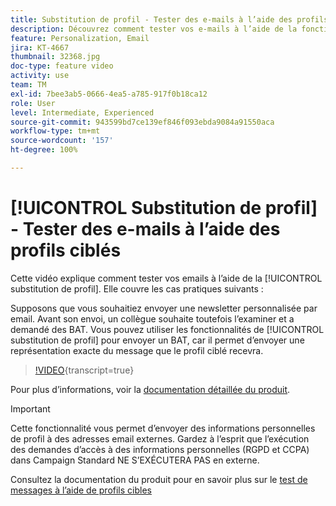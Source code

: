 ```yaml
---
title: Substitution de profil - Tester des e-mails à l’aide des profils ciblés
description: Découvrez comment tester vos e-mails à l’aide de la fonctionnalité de substitution de profil.
feature: Personalization, Email
jira: KT-4667
thumbnail: 32368.jpg
doc-type: feature video
activity: use
team: TM
exl-id: 7bee3ab5-0666-4ea5-a785-917f0b18ca12
role: User
level: Intermediate, Experienced
source-git-commit: 943599bd7ce139ef846f093ebda9084a91550aca
workflow-type: tm+mt
source-wordcount: '157'
ht-degree: 100%

---
```


# [!UICONTROL Substitution de profil] - Tester des e-mails à l’aide des profils ciblés

Cette vidéo explique comment tester vos emails à l’aide de la [!UICONTROL substitution de profil]. Elle couvre les cas pratiques suivants :

Supposons que vous souhaitiez envoyer une newsletter personnalisée par email. Avant son envoi, un collègue souhaite toutefois l’examiner et a demandé des BAT. Vous pouvez utiliser les fonctionnalités de [!UICONTROL substitution de profil] pour envoyer un BAT, car il permet d’envoyer une représentation exacte du message que le profil ciblé recevra.

>[!VIDEO](https://video.tv.adobe.com/v/3424569?learn=on&captions=fre_fr){transcript=true}

Pour plus d’informations, voir la [documentation détaillée du produit](https://experienceleague.adobe.com/docs/campaign-standard/using/testing-and-sending/preparing-and-testing-messages/testing-messages-using-target.html?lang=fr).

>[!IMPORTANT]
>
>Cette fonctionnalité vous permet d’envoyer des informations personnelles de profil à des adresses email externes. Gardez à l’esprit que l’exécution des demandes d’accès à des informations personnelles (RGPD et CCPA) dans Campaign Standard NE S’EXÉCUTERA PAS en externe.

Consultez la documentation du produit pour en savoir plus sur le [test de messages à l’aide de profils cibles](https://experienceleague.adobe.com/docs/campaign-standard/using/testing-and-sending/preparing-and-testing-messages/testing-messages-using-target.html?lang=fr)
